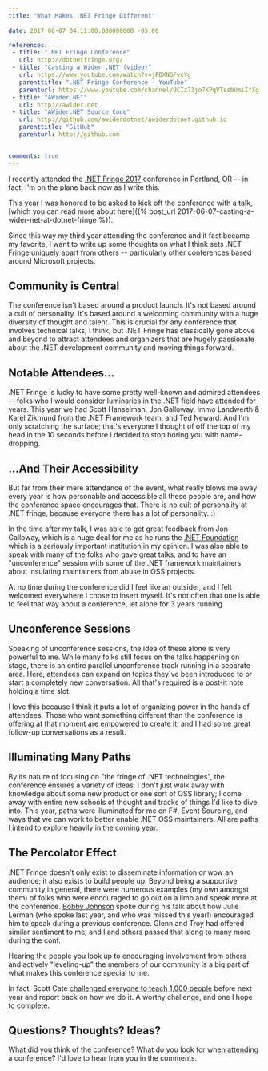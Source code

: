 ```yaml
---
title: "What Makes .NET Fringe Different"
 
date: 2017-06-07 04:11:00.000000000 -05:00

references:
 - title: ".NET Fringe Conference"
   url: http://dotnetfringe.org/
 - title: "Casting a Wider .NET (video)"
   url: https://www.youtube.com/watch?v=jFDXNGFvcYg
   parenttitle: ".NET Fringe Conference - YouTube"
   parenturl: https://www.youtube.com/channel/UCIz73jo7KPqVTssbUmiIfXg
 - title: "AWider.NET"
   url: http://awider.net
 - title: "AWider.NET Source Code"
   url: http://github.com/awiderdotnet/awiderdotnet.github.io
   parenttitle: "GitHub"
   parenturl: http://github.com


comments: true
---
```

I recently attended the [.NET Fringe 2017](http://dotnetfringe.org) conference in Portland, OR -- in fact, I'm on the plane back now as I write this. 

This year I was honored to be asked to kick off the conference with a talk, [which you can read more about here]({% post_url 2017-06-07-casting-a-wider-net-at-dotnet-fringe %}).

Since this way my third year attending the conference and it fast became my favorite, I want to write up some thoughts on what I think sets .NET Fringe uniquely apart from others -- particularly other conferences based around Microsoft projects.

## Community is Central
The conference isn't based around a product launch. It's not based around a cult of personality. It's based around a welcoming community with a huge diversity of thought and talent. This is crucial for any conference that involves technical talks, I think, but .NET Fringe has classically gone above and beyond to attract attendees and organizers that are hugely passionate about the .NET development community and moving things forward.

## Notable Attendees...
.NET Fringe is lucky to have some pretty well-known and admired attendees -- folks who I would consider luminaries in the .NET field have attended for years. This year we had Scott Hanselman, Jon Galloway, Immo Landwerth &amp; Karel Zikmund from the .NET Framework team, and Ted Neward. And I'm only scratching the surface; that's everyone I thought of off the top of my head in the 10 seconds before I decided to stop boring you with name-dropping.

## ...And Their Accessibility
But far from their mere attendance of the event, what really blows me away every year is how personable and accessible all these people are, and how the conference space encourages that. There is no cult of personality at .NET fringe, because everyone there has a lot of personality. :) 

In the time after my talk, I was able to get great feedback from Jon Galloway, which is a huge deal for me as he runs the [.NET Foundation](http://dotnetfoundation.org) which is a seriously important institution in my opinion. I was also able to speak with many of the folks who gave great talks, and to have an "unconference" session with some of the .NET framework maintainers about insulating maintainers from abuse in OSS projects. 

At no time during the conference did I feel like an outsider, and I felt welcomed everywhere I chose to insert myself. It's not often that one is able to feel that way about a conference, let alone for 3 years running.

## Unconference Sessions
Speaking of unconference sessions, the idea of these alone is very powerful to me. While many folks still focus on the talks happening on stage, there is an entire parallel unconference track running in a separate area. Here, attendees can expand on topics they've been introduced to or start a completely new conversation. All that's required is a post-it note holding a time slot.

I love this because I think it puts a lot of organizing power in the hands of attendees. Those who want something different than the conference is offering at that moment are empowered to create it, and I had some great follow-up conversations as a result.

## Illuminating Many Paths
By its nature of focusing on "the fringe of .NET technologies", the conference ensures a variety of ideas. I don't just walk away with knowledge about some new product or one sort of OSS library; I come away with entire new schools of thought and tracks of things I'd like to dive into. This year, paths were illuminated for me on F#, Event Sourcing, and ways that we can work to better enable .NET OSS maintainers. All are paths I intend to explore heavily in the coming year.

## The Percolator Effect
.NET Fringe doesn't only exist to disseminate information or wow an audience; it also exists to build people up. Beyond being a supportive community in general, there were numerous examples (my own amongst them) of folks who were encouraged to go out on a limb and speak more at the conference. [Bobby Johnson](http://twitter.com/notmyself) spoke during his talk about how Julie Lerman (who spoke last year, and who was missed this year!) encouraged him to speak during a previous conference. Glenn and Troy had offered similar sentiment to me, and I and others passed that along to many more during the conf. 

Hearing the people you look up to encouraging involvement from others and actively "leveling-up" the members of our community is a big part of what makes this conference special to me.

In fact, Scott Cate [challenged everyone to teach 1,000 people](https://twitter.com/scottcate/status/872205824931672066) before next year and report back on how we do it. A worthy challenge, and one I hope to complete.

## Questions? Thoughts? Ideas?
What did you think of the conference? What do you look for when attending a conference? I'd love to hear from you in the comments.